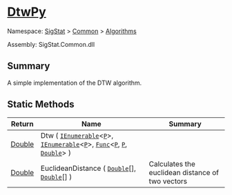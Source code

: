 # [DtwPy](./DtwPy.md)

Namespace: [SigStat]() > [Common]() > [Algorithms]()

Assembly: SigStat.Common.dll

## Summary
A simple implementation of the DTW algorithm.

## Static Methods

| Return | Name | Summary | 
| --- | --- | --- | 
| [Double](https://docs.microsoft.com/en-us/dotnet/api/System.Double) | Dtw ( [`IEnumerable`](./DtwPy.md)\<[`P`](./DtwPy.md)>, [`IEnumerable`](./DtwPy.md)\<[`P`](./DtwPy.md)>, [`Func`](./DtwPy.md)\<[`P`](./DtwPy.md), [`P`](./DtwPy.md), [`Double`](https://docs.microsoft.com/en-us/dotnet/api/System.Double)> ) |  | 
| [Double](https://docs.microsoft.com/en-us/dotnet/api/System.Double) | EuclideanDistance ( [`Double`](https://docs.microsoft.com/en-us/dotnet/api/System.Double)[], [`Double`](https://docs.microsoft.com/en-us/dotnet/api/System.Double)[] ) | Calculates the euclidean distance of two vectors | 


